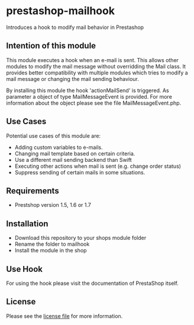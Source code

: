 # prestashop-mailhook
Introduces a hook to modify mail behavior in Prestashop


## Intention of this module

This module executes a hook when an e-mail is sent. This allows other modules to 
modify the mail message without overridding the Mail class. It provides 
better compatibility with multiple modules which tries to modify a mail message or
changing the mail sending behaviour.

By installing this module the hook 'actionMailSend' is triggered. As parameter a object
of type MailMessageEvent is provided. For more information about the object please see the 
file MailMessageEvent.php.

## Use Cases

Potential use cases of this module are:
 - Adding custom variables to e-mails.
 - Changing mail template based on certain criteria.
 - Use a different mail sending backend than Swift
 - Executing other actions when mail is sent (e.g. change order status)
 - Suppress sending of certain mails in some situations.

## Requirements

 - Prestshop version 1.5, 1.6 or 1.7

## Installation
 - Download this repository to your shops module folder
 - Rename the folder to mailhook
 - Install the module in the shop
 
 ## Use Hook

For using the hook please visit the documentation of PrestaShop itself.

## License

Please see the [license file](./LICENSE) for more information.